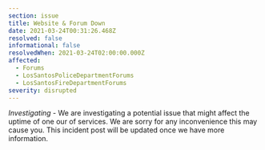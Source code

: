 ```yaml
---
section: issue
title: Website & Forum Down
date: 2021-03-24T00:31:26.468Z
resolved: false
informational: false
resolvedWhen: 2021-03-24T02:00:00.000Z
affected:
  - Forums
  - LosSantosPoliceDepartmentForums
  - LosSantosFireDepartmentForums
severity: disrupted
---
```

*Investigating* - We are investigating a potential issue that might affect the uptime of one our of services. We are sorry for any inconvenience this may cause you. This incident post will be updated once we have more information.